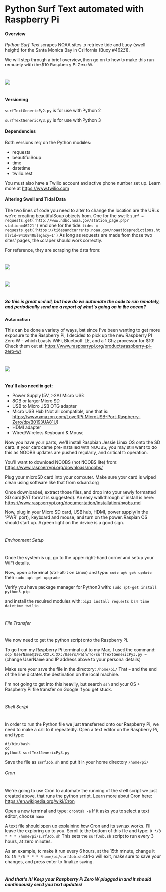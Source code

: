 # Python Surf Text automated with Raspberry Pi
[//]: # (Image References)

[image1]: ./images/text.jpg
[image2]: ./images/swell.jpg
[image3]: ./images/tides.jpg
[image4]: ./images/pizero.jpg

#### Overview
*Python Surf Text* scrapes NOAA sites to retrieve tide and buoy (swell height) for the Santa Monica Bay in California (Buoy #46221).

We will step through a brief overview, then go on to how to make this run remotely with the $10 Raspberry Pi Zero W.

# 

![][image1]

# 


#### Versioning
`surfTextGenericPy2.py` is for use with Python 2

`surfTextGenericPy3.py` is for use with Python 3

#### Dependencies
Both versions rely on the Python modules:
 - requests
 - beautifulSoup
 - time
 - datetime
 - twilio.rest

You must also have a Twilio account and active phone number set up. Learn more at https://www.twilio.com

#### Altering Swell and Tidal Data
The two lines of code you need to alter to change the location are the URLs we're creating beautifulSoup objects from. One for the swell:
`
surf = requests.get('http://www.ndbc.noaa.gov/station_page.php?station=46221')
`
And one for the tide:
`
tides = requests.get('https://tidesandcurrents.noaa.gov/noaatidepredictions.html?id=9410840&legacy=1')
`
As long as requests are made from those two sites' pages, the scraper should work correctly.

For reference, they are scraping the data from:
#
![][image2]
#
![][image3]
#
#
#

##### *So this is great and all, but how do we automate the code to run remotely, and periodically send me a report of what's going on in the ocean?*

###

###

#### Automation
This can be done a variety of ways, but since I've been wanting to get more exposure to the Raspberry Pi, I decided to pick up the new Raspberry PI Zero W - which boasts WiFi, Bluetooth LE, and a 1 Ghz processor for $10! Check them out at: https://www.raspberrypi.org/products/raspberry-pi-zero-w/
#
![][image4]
# 
**You'll also need to get:**
- Power Supply (5V, >2A) Micro USB
- 8GB or larger Micro SD
- USB to Micro USB OTG adapter
- Micro USB Hub (Not all compatible, one that is: https://www.amazon.com/LoveRPi-MicroUSB-Port-Raspberry-Zero/dp/B019BUA81U)
- HDMI adapter
- Wired/Wireless Keyboard & Mouse

Now you have your parts, we'll install Raspbian Jessie Linux OS onto the SD card. If your card came pre-installed with NOOBS, you may still want to do this as NOOBS updates are pushed regularly, and critical to operation. 

You'll want to download NOOBS (not NOOBS lite) from: https://www.raspberrypi.org/downloads/noobs/

Plug your microSD card into your computer. Make sure your card is wiped clean using software like that from sdcard.org

Once downloaded, extract those files, and drop into your newly formatted SD card(FAT format is suggested). An easy walkthrough of install is here: https://www.raspberrypi.org/documentation/installation/noobs.md

Now, plug in your Micro SD card, USB hub, HDMI, power supply(in the 'PWR' port), keyboard and mouse, and turn on the power. Raspian OS should start up. A green light on the device is a good sign.
#
###### Environment Setup
#
Once the system is up, go to the upper right-hand corner and setup your WiFi details.

Now, open a terminal (ctrl-alt-t on Linux) and type:
`sudo apt-get update`
then
`sudo apt-get upgrade`

Verify you have package manager for Python3 with:
`sudo apt-get install python3-pip`

and install the required modules with:
`pip3 install requests bs4 time datetime twilio`
#
###### File Transfer
#
We now need to get the python script onto the Raspberry Pi.

To go from my Raspberry Pi terminal out to my Mac, I used the command:
`scp UserName@192.XXX.X.XX:/Users/Path/To/surfTextGenericPy3.py ~`
(change UserName and IP address above to your personal details)

Make sure your save the file in the directory: `/home/pi/`  That `~` and the end of the line dictates the destination on the local machine.

 I'm not going to get into this heavily, but search `ssh`  and your OS + Raspberry Pi file transfer on Google if you get stuck.
#
###### Shell Script
#
In order to run the Python file we just transferred onto our Raspberry Pi, we need to make a call to it repeatedly.
Open a text editor on the Raspberry Pi, and type:
```
#!/bin/bash
cd
python3 surfTextGenericPy3.py
```
Save the file as `surfJob.sh` and put it in your home directory `/home/pi/`
###### Cron
#
We're going to use Cron to automate the running of the shell script we just created above, that runs the python script.  Learn more about Cron here: https://en.wikipedia.org/wiki/Cron

Open a new terminal and type:
`crontab -e`
If it asks you to select a text editor, choose `nano`

A text file should open up explaining how Cron and its syntax works. I'll leave the exploring up to you. Scroll to the bottom of this file and type:
`0 */3 * * * /home/pi/surfJob.sh`
This sets the `surfJob.sh` script to run every 3 hours, at zero minutes. 

As an example, to make it run every 6 hours, at the 15th minute, change it to: 
`15 */6 * * * /home/pi/surfJob.sh`
ctrl-x will exit, make sure to save your changes, and press enter to finalize saving.

#
#

##### And that's it! Keep your Raspberry Pi Zero W plugged in and it should continuously send you text updates!



